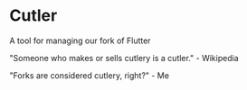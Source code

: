 # Cutler
A tool for managing our fork of Flutter

"Someone who makes or sells cutlery is a cutler." - Wikipedia

"Forks are considered cutlery, right?" - Me